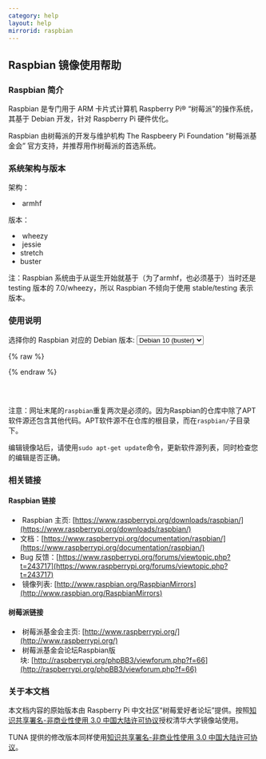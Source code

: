```yaml
---
category: help
layout: help
mirrorid: raspbian
---
```


## Raspbian 镜像使用帮助

### Raspbian 简介

Raspbian 是专门用于 ARM 卡片式计算机 Raspberry Pi® “树莓派”的操作系统，
其基于 Debian 开发，针对 Raspberry Pi 硬件优化。

Raspbian 由树莓派的开发与维护机构 The Raspbeery Pi Foundation
“树莓派基金会” 官方支持，并推荐用作树莓派的首选系统。

### 系统架构与版本

架构：

*  armhf

版本：

*  wheezy
*  jessie
*  stretch
*  buster

注：Raspbian 系统由于从诞生开始就基于（为了armhf，也必须基于）当时还是
testing 版本的 7.0/wheezy，所以 Raspbian 不倾向于使用 stable/testing
表示版本。

### 使用说明


<form class="form-inline">
<div class="form-group">
	<label>选择你的 Raspbian 对应的 Debian 版本: </label>
	<select class="form-control release-select" data-template="#apt-template" data-target="#apt-content">
	  <option data-release="wheezy">Debian 7 (wheezy)</option>
	  <option data-release="jessie">Debian 8 (jessie)</option>
	  <option data-release="stretch">Debian 9 (stretch)</option>
	  <option data-release="buster" selected>Debian 10 (buster)</option>
	</select>
</div>
</form>



{% raw %}
<script id="apt-template" type="x-tmpl-markup">
# 编辑 `/etc/apt/sources.list` 文件，删除原文件所有内容，用以下内容取代：
deb http://{%endraw%}{{ site.hostname }}{%raw%}/raspbian/raspbian/ {{release_name}} main non-free contrib rpi
deb-src http://{%endraw%}{{ site.hostname }}{%raw%}/raspbian/raspbian/ {{release_name}} main non-free contrib rpi

# 编辑 `/etc/apt/sources.list.d/raspi.list` 文件，删除原文件所有内容，用以下内容取代：
deb http://{%endraw%}{{ site.hostname }}{%raw%}/raspberrypi/ {{release_name}} main ui
</script>
{% endraw %}

<p></p>
<pre>
<code id="apt-content">
</code>
</pre>



注意：网址末尾的`raspbian`重复两次是必须的。因为Raspbian的仓库中除了APT软件源还包含其他代码。APT软件源不在仓库的根目录，而在`raspbian/`子目录下。

编辑镜像站后，请使用`sudo apt-get update`命令，更新软件源列表，同时检查您的编辑是否正确。


### 相关链接

#### Raspbian 链接

*  Raspbian 主页: [https://www.raspberrypi.org/downloads/raspbian/](https://www.raspberrypi.org/downloads/raspbian/)
*  文档：[https://www.raspberrypi.org/documentation/raspbian/](https://www.raspberrypi.org/documentation/raspbian/)
*  Bug 反馈：[https://www.raspberrypi.org/forums/viewtopic.php?t=243717](https://www.raspberrypi.org/forums/viewtopic.php?t=243717)
*  镜像列表: [http://www.raspbian.org/RaspbianMirrors](http://www.raspbian.org/RaspbianMirrors)

#### 树莓派链接

*  树莓派基金会主页: [http://www.raspberrypi.org/](http://www.raspberrypi.org/)
*  树莓派基金会论坛Raspbian版块: [http://raspberrypi.org/phpBB3/viewforum.php?f=66](http://raspberrypi.org/phpBB3/viewforum.php?f=66)

### 关于本文档

本文档内容的原始版本由 Raspberry Pi
中文社区“树莓爱好者论坛”提供。按照[知识共享署名-非商业性使用
3.0
中国大陆许可协议](http://creativecommons.org/licenses/by-nc/3.0/cn/)授权清华大学镜像站使用。

TUNA 提供的修改版本同样使用[知识共享署名-非商业性使用
3.0
中国大陆许可协议](http://creativecommons.org/licenses/by-nc/3.0/cn/)。
